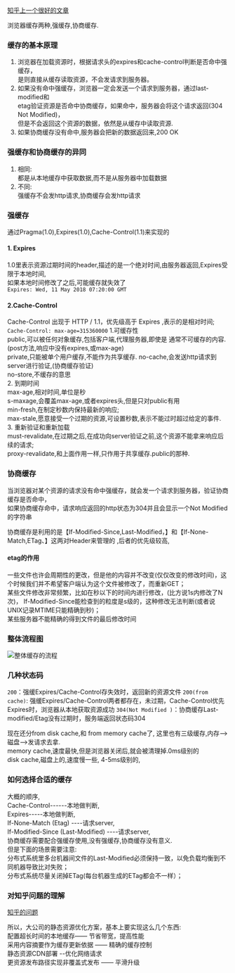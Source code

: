 [知乎上一个很好的文章](https://www.zhihu.com/question/20790576)


浏览器缓存两种,强缓存,协商缓存.  
### 缓存的基本原理 
1. 浏览器在加载资源时，根据请求头的expires和cache-control判断是否命中强缓存，  
是则直接从缓存读取资源，不会发请求到服务器。  
2. 如果没有命中强缓存，浏览器一定会发送一个请求到服务器，通过last-modified和  
etag验证资源是否命中协商缓存，如果命中，服务器会将这个请求返回(304 Not Modified)，  
但是不会返回这个资源的数据，依然是从缓存中读取资源.  
3. 如果协商缓存没有命中,服务器会把新的数据返回来,200 OK  
### 强缓存和协商缓存的异同  
1. 相同:  
都是从本地缓存中获取数据,而不是从服务器中加载数据  
2. 不同:  
强缓存不会发http请求,协商缓存会发http请求  

### 强缓存
通过Pragma(1.0),Expires(1.0),Cache-Control(1.1)来实现的  
#### 1. Expires
1.0里表示资源过期时间的header,描述的是一个绝对时间,由服务器返回,Expires受限于本地时间,  
如果本地时间修改了之后,可能缓存就失效了  
`Expires: Wed, 11 May 2018 07:20:00 GMT`
#### 2.Cache-Control
Cache-Control 出现于 HTTP / 1.1，优先级高于 Expires ,表示的是相对时间;  
`Cache-Control: max-age=315360000`
1.可缓存性  
public,可以被任何对象缓存,包括客户端,代理服务器,即使是 通常不可缓存的内容.(post方法,响应中没有expires,或max-age)  
private,只能被单个用户缓存,不能作为共享缓存.
no-cache,会发送http请求到server进行验证,(协商缓存验证)  
no-store,不缓存的意思  
2. 到期时间  
max-age,相对时间,单位是秒  
s-maxage,会覆盖max-age,或者expires头,但是只对public有用  
min-fresh,在制定秒数内保持最新的响应;  
max-stale,愿意接受一个过期的资源,可设置秒数,表示不能过时超过给定的事件.  
3. 重新验证和重新加载  
must-revalidate,在过期之后,在成功向server验证之前,这个资源不能拿来响应后续的请求;  
proxy-revalidate,和上面作用一样,只作用于共享缓存.public的那种.

### 协商缓存  
当浏览器对某个资源的请求没有命中强缓存，就会发一个请求到服务器，验证协商缓存是否命中，  
如果协商缓存命中，请求响应返回的http状态为304并且会显示一个Not Modified的字符串  

协商缓存是利用的是【If-Modified-Since,Last-Modified，】和【If-None-Match,ETag、】这两对Header来管理的
,后者的优先级较高,
#### etag的作用
一些文件也许会周期性的更改，但是他的内容并不改变(仅仅改变的修改时间)，这个时候我们并不希望客户端认为这个文件被修改了，而重新GET；  
某些文件修改非常频繁，比如在秒以下的时间内进行修改，(比方说1s内修改了N次)，  If-Modified-Since能检查到的粒度是s级的，这种修改无法判断(或者说UNIX记录MTIME只能精确到秒)；  
某些服务器不能精确的得到文件的最后修改时间  

### 整体流程图  
![整体缓存的流程](https://user-images.githubusercontent.com/25027560/38223505-d8ab53da-371d-11e8-9263-79814b6971a5.png)



### 几种状态码  
`200`：强缓Expires/Cache-Control存失效时，返回新的资源文件
`200(from cache)`: 强缓Expires/Cache-Control两者都存在，未过期，Cache-Control优先Expires时，浏览器从本地获取资源成功
`304(Not Modified )`：协商缓存Last-modified/Etag没有过期时，服务端返回状态码304  

现在还分from disk cache,和 from memory cache了,
这里也有三级缓存,内存-->磁盘-->发请求去拿.  
memory cache,速度最快,但是浏览器关闭后,就会被清理掉.0ms级别的      
disk cache,磁盘上的,速度慢一些, 4-5ms级别的,  



### 如何选择合适的缓存
大概的顺序,  
Cache-Control------本地做判断,  
Expires-----本地做判断,  
If-None-Match (Etag) ----请求server,  
If-Modified-Since (Last-Modified) ----请求server,  
协商缓存需要配合强缓存使用,没有强缓存,协商缓存没有意义.  
但是下面的场景需要注意:  
分布式系统里多台机器间文件的Last-Modified必须保持一致，以免负载均衡到不同机器导致比对失败；  
分布式系统尽量关闭掉ETag(每台机器生成的ETag都会不一样）；  


### 对知乎问题的理解
[知乎的问题](https://www.zhihu.com/question/20790576)

所以，大公司的静态资源优化方案，基本上要实现这么几个东西:  
配置超长时间的本地缓存——            节省带宽，提高性能  
采用内容摘要作为缓存更新依据      —— 精确的缓存控制  
静态资源CDN部署                     --优化网络请求  
更资源发布路径实现非覆盖式发布  ——   平滑升级  












